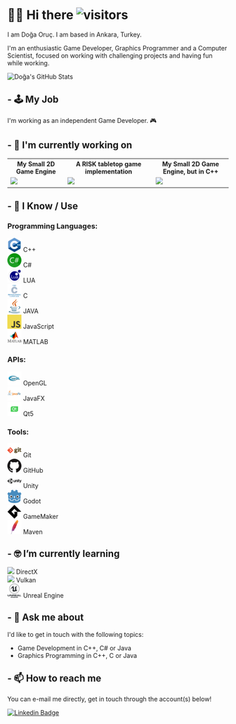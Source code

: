 <link href="styles.css" rel="stylesheet"></link>

<!--
**aeris170/aeris170** is a ✨ _special_ ✨ repository because its `README.md` (this file) appears on your GitHub profile.



Here are some ideas to get you started:

- 🔭 I’m currently working on ...
- 🌱 I’m currently learning ...
- 👯 I’m looking to collaborate on ...
- 🤔 I’m looking for help with ...
- 💬 Ask me about ...
- 📫 How to reach me: ...
- 😄 Pronouns: ...
- ⚡ Fun fact: ...
-->

# 🙋‍♂️ Hi there ![visitors](https://img.shields.io/badge/dynamic/json?color=informational&label=visitor&query=value&url=https%3A%2F%2Fapi.countapi.xyz%2Fhit%2Faeris170.aeris170%2Freadme)

I am Doğa Oruç. I am based in Ankara, Turkey.

I'm an enthusiastic Game Developer, Graphics Programmer and a Computer Scientist, focused on working with challenging projects and having fun while working.

![Doğa's GitHub Stats](https://github-readme-stats.vercel.app/api?username=aeris170&show_icons=true)

## - 🕹️ My Job

I'm working as an independent Game Developer. 🎮

## - 🔭 I'm currently working on

<table style="width:100%; table-layout:fixed">
  <tr>
    <th>My Small 2D Game Engine</th>
    <th>A RISK tabletop game implementation</th>
    <th>My Small 2D Game Engine, but in C++</th>
  </tr>
  <tr>
    <td>
		<a href="https://github.com/aeris170/DoaEngine">
			<img src="https://i.hizliresim.com/kcX3Xz.png" />
		</a>
	</td>
    <td>
		<a href="https://github.com/aeris170/RISK-Digital-Cut">
			<img src="https://repository-images.githubusercontent.com/169880359/d106c280-9780-11e9-983c-0b51e49af958" />
		</a>
	</td>
    <td>
		<a href="https://github.com/chroma-works/NeoDoa">
			<img src="https://user-images.githubusercontent.com/25724155/72576385-9ca35100-38e0-11ea-9f10-5de3852e6df3.png" />
		</a>
	</td>
  </tr>
</table>

## - 🧠 I Know / Use
### Programming Languages:

<div class="tooltip">
  <img src="https://github.com/github/explore/blob/master/topics/cpp/cpp.png?raw=true" height="32" />
  <span class="tooltiptext">
  C++
  </span>
</div>
<div class="tooltip">
  <img src="https://github.com/github/explore/blob/master/topics/csharp/csharp.png?raw=true" height="32" />
  <span class="tooltiptext">
  C#
  </span>
</div>
<div class="tooltip">
  <img src="https://github.com/github/explore/blob/master/topics/lua/lua.png?raw=true" height="32" />
  <span class="tooltiptext">
  LUA
  </span>
</div>
<div class="tooltip">
  <img src="https://github.com/github/explore/blob/master/topics/c/c.png?raw=true" height="32" />
  <span class="tooltiptext">
  C
  </span>
</div>
<div class="tooltip">
  <img src="https://github.com/github/explore/blob/master/topics/java/java.png?raw=true" height="32" />
  <span class="tooltiptext">
  JAVA
  </span>
</div>
<div class="tooltip">
  <img src="https://github.com/github/explore/blob/master/topics/javascript/javascript.png?raw=true" height="32" />
  <span class="tooltiptext">
  JavaScript
  </span>
</div>
<div class="tooltip">
  <img src="https://github.com/github/explore/blob/master/topics/matlab/matlab.png?raw=true" height="32" />
  <span class="tooltiptext">
  MATLAB
  </span>
</div>

### APIs:

<div class="tooltip">
  <img src="https://github.com/github/explore/blob/master/topics/opengl/opengl.png?raw=true" height="32" />
  <span class="tooltiptext">
  OpenGL
  </span>
</div>
<div class="tooltip">
  <img src="https://github.com/github/explore/blob/master/topics/javafx/javafx.png?raw=true" height="32" />
  <span class="tooltiptext">
  JavaFX
  </span>
</div>
<div class="tooltip">
  <img src="https://github.com/github/explore/blob/master/topics/qt/qt.png?raw=true" height="32" />
  <span class="tooltiptext">
  Qt5
  </span>
</div>

### Tools:

<div class="tooltip">
  <img src="https://github.com/github/explore/blob/master/topics/git/git.png?raw=true" height="32" />
  <span class="tooltiptext">
  Git
  </span>
</div>
<div class="tooltip">
  <img src="https://github.com/github/explore/blob/master/topics/github/github.png?raw=true" height="32" />
  <span class="tooltiptext">
  GitHub
  </span>
</div>
<div class="tooltip">
  <img src="https://github.com/github/explore/blob/master/topics/unity/unity.png?raw=true" height="32" />
  <span class="tooltiptext">
  Unity
  </span>
</div>
<div class="tooltip">
  <img src="https://github.com/github/explore/blob/master/topics/godot/godot.png?raw=true" height="32" />
  <span class="tooltiptext">
  Godot
  </span>
</div>
<div class="tooltip">
  <img src="https://github.com/github/explore/blob/master/topics/gamemaker/gamemaker.png?raw=true" height="32" />
  <span class="tooltiptext">
  GameMaker
  </span>
</div>
<div class="tooltip">
  <img src="https://github.com/github/explore/blob/master/topics/maven/maven.png?raw=true" height="32" />
  <span class="tooltiptext">
  Maven
  </span>
</div>

## - 🤓 I’m currently learning

<div class="tooltip">
  <img src="https://upload.wikimedia.org/wikipedia/en/0/01/Directx9.png" height="32" />
  <span class="tooltiptext">
  DirectX
  </span>
</div>
<div class="tooltip">
  <img src="https://pbs.twimg.com/profile_images/1138532045364367371/DkXgxFjE.png" height="32" />
  <span class="tooltiptext">
  Vulkan
  </span>
</div>
<div class="tooltip">
  <img src="https://github.com/github/explore/blob/master/topics/unreal-engine/unreal-engine.png?raw=true" height="32" />
  <span class="tooltiptext">
  Unreal Engine
  </span>
</div>

## - 💬 Ask me about

I'd like to get in touch with the following topics:

- Game Development in C++, C# or Java
- Graphics Programming in C++, C or Java

## - 📫 How to reach me

You can e-mail me directly, get in touch through the account(s) below!

[![Linkedin Badge](https://img.shields.io/badge/dogaoruc-follow%20on%20linkedin-blue?style=for-the-badge&logo=linkedin)](https://www.linkedin.com/in/do%C4%9Fa-oru%C3%A7-973b08155/)
